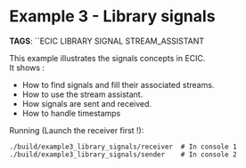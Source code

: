 # Example 3 - Library signals
**TAGS**: ``ECIC LIBRARY SIGNAL STREAM_ASSISTANT

This example illustrates the signals concepts in ECIC. \
It shows :
* How to find signals and fill their associated streams.
* How to use the stream assistant.
* How signals are sent and received.
* How to handle timestamps

Running (Launch the receiver first !):
```
./build/example3_library_signals/receiver  # In console 1
./build/example3_library_signals/sender    # In console 2
```
